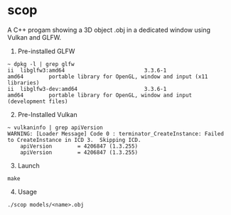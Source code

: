 # scop
A C++ progam showing a 3D object <file>.obj in a dedicated window using Vulkan and GLFW.

1) Pre-installed GLFW
```
~ dpkg -l | grep glfw                           
ii  libglfw3:amd64                         3.3.6-1                                                                       amd64        portable library for OpenGL, window and input (x11 libraries)
ii  libglfw3-dev:amd64                     3.3.6-1                                                                       amd64        portable library for OpenGL, window and input (development files)
```


2) Pre-Installed Vulkan
```
~ vulkaninfo | grep apiVersion                  
WARNING: [Loader Message] Code 0 : terminator_CreateInstance: Failed to CreateInstance in ICD 3.  Skipping ICD.
	apiVersion        = 4206847 (1.3.255)
	apiVersion        = 4206847 (1.3.255)
```

3) Launch
```
make
```

4) Usage
```
./scop models/<name>.obj
```
